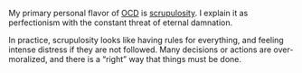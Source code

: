 My primary personal flavor of [OCD](https://bennorris.com/tags/ocd/) is [scrupulosity](https://en.wikipedia.org/wiki/Scrupulosity). I explain it as perfectionism with the constant threat of eternal damnation.

In practice, scrupulosity looks like having rules for everything, and feeling intense distress if they are not followed. Many decisions or actions are over-moralized, and there is a “right” way that things must be done.

